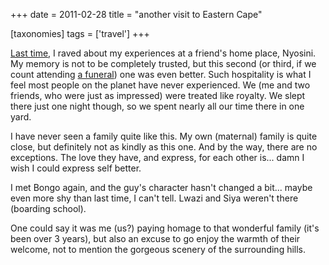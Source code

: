 +++
date = 2011-02-28
title = "another visit to Eastern Cape"

[taxonomies]
tags = ['travel']
+++

[Last time], I raved about my experiences at a friend's home place,
Nyosini. My memory is not to be completely trusted, but this second (or
third, if we count attending [a funeral]) one was even better. Such
hospitality is what I feel most people on the planet have never
experienced. We (me and two friends, who were just as impressed) were
treated like royalty. We slept there just one night though, so we spent
nearly all our time there in one yard.

I have never seen a family quite like this. My own (maternal) family is
quite close, but definitely not as kindly as this one. And by the way,
there are no exceptions. The love they have, and express, for each other
is... damn I wish I could express self better.

I met Bongo again, and the guy's character hasn't changed a bit...
maybe even more shy than last time, I can't tell. Lwazi and Siya
weren't there (boarding school).

One could say it was me (us?) paying homage to that wonderful family
(it's been over 3 years), but also an excuse to go enjoy the warmth of
their welcome, not to mention the gorgeous scenery of the surrounding
hills.

  [Last time]: http://tshepang.net/a-visit-to-eastern-cape
  [a funeral]: http://tshepang.net/one-less-angel
